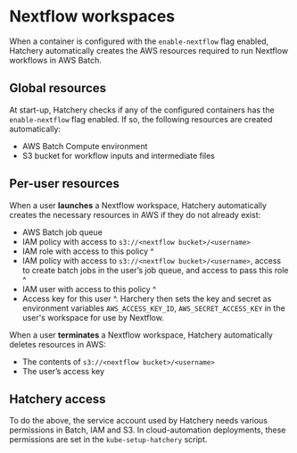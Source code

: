 # Nextflow workspaces

When a container is configured with the `enable-nextflow` flag enabled, Hatchery automatically creates the AWS resources required to run Nextflow workflows in AWS Batch.

## Global resources

At start-up, Hatchery checks if any of the configured containers has the `enable-nextflow` flag enabled. If so, the following resources are created automatically:
- AWS Batch Compute environment
- S3 bucket for workflow inputs and intermediate files

## Per-user resources

When a user **launches** a Nextflow workspace, Hatchery automatically creates the necessary resources in AWS if they do not already exist:
- AWS Batch job queue
- IAM policy with access to `s3://<nextflow bucket>/<username>`
- IAM role with access to this policy ^
- IAM policy with access to `s3://<nextflow bucket>/<username>`, access to create batch jobs in the user’s job queue, and access to pass this role ^
- IAM user with access to this policy ^
- Access key for this user ^. Harchery then sets the key and secret as environment variables `AWS_ACCESS_KEY_ID`, `AWS_SECRET_ACCESS_KEY` in the user's workspace for use by Nextflow.

When a user **terminates** a Nextflow workspace, Hatchery automatically deletes resources in AWS:
- The contents of `s3://<nextflow bucket>/<username>`
- The user’s access key

## Hatchery access

To do the above, the service account used by Hatchery needs various permissions in Batch, IAM and S3. In cloud-automation deployments, these permissions are set in the `kube-setup-hatchery` script.
